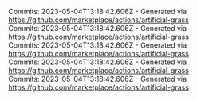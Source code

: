Commits: 2023-05-04T13:18:42.606Z - Generated via https://github.com/marketplace/actions/artificial-grass
<br>
Commits: 2023-05-04T13:18:42.606Z - Generated via https://github.com/marketplace/actions/artificial-grass
<br>
Commits: 2023-05-04T13:18:42.606Z - Generated via https://github.com/marketplace/actions/artificial-grass
<br>
Commits: 2023-05-04T13:18:42.606Z - Generated via https://github.com/marketplace/actions/artificial-grass
<br>
Commits: 2023-05-04T13:18:42.606Z - Generated via https://github.com/marketplace/actions/artificial-grass
<br>
